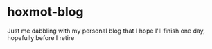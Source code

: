 # hoxmot-blog
Just me dabbling with my personal blog that I hope I'll finish one day, hopefully before I retire
